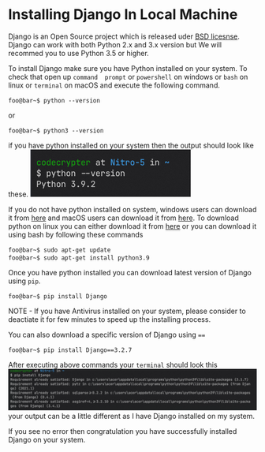 # Installing Django In Local Machine

Django is an Open Source project which is released uder [BSD licesnse](https://github.com/django/django/blob/main/LICENSE). Django can work with both Python 2.x and 3.x version but We will recommed you to use Python 3.5 or higher.

To install Django make sure you have Python installed on your system. To check that open up `command  prompt` or `powershell` on windows or `bash` on linux or `terminal` on macOS and execute the following command.

```console
foo@bar~$ python --version
```

or

```console
foo@bar~$ python3 --version
```

if you have python installed on your system then the output should look like these.
![pyhon-version](python-version.png)

If you do not have python installed on system, windows users can download it from [here](https://www.python.org/downloads/windows) and macOS users can download it from [here](https://www.python.org/downloads/macos).
To download python on linux you can either download it from [here](https://www.python.org/downloads/linux) or you can download it using bash by following these commands

```console
foo@bar~$ sudo apt-get update
foo@bar~$ sudo apt-get install python3.9
```

Once you have python installed you can download latest version of Django using `pip`.

```console
foo@bar~$ pip install Django

```

NOTE - If you have Antivirus installed on your system, please consider to deactiate it for few minutes to speed up the installing process.

You can also download a specific version of Django using `==`

```console
foo@bar~$ pip install Django==3.2.7
```

After executing above commands your `terminal` should look this
![pip-install-python](pip-install-django.png)
your output can be a little different as I have Django installed on my system.

If you see no error then congratulation you have successfully installed Django on your system.
